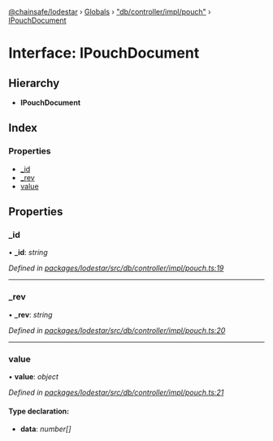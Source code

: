 [@chainsafe/lodestar](../README.md) › [Globals](../globals.md) › ["db/controller/impl/pouch"](../modules/_db_controller_impl_pouch_.md) › [IPouchDocument](_db_controller_impl_pouch_.ipouchdocument.md)

# Interface: IPouchDocument

## Hierarchy

* **IPouchDocument**

## Index

### Properties

* [_id](_db_controller_impl_pouch_.ipouchdocument.md#_id)
* [_rev](_db_controller_impl_pouch_.ipouchdocument.md#_rev)
* [value](_db_controller_impl_pouch_.ipouchdocument.md#value)

## Properties

###  _id

• **_id**: *string*

*Defined in [packages/lodestar/src/db/controller/impl/pouch.ts:19](https://github.com/ChainSafe/lodestar/blob/b6353573c/packages/lodestar/src/db/controller/impl/pouch.ts#L19)*

___

###  _rev

• **_rev**: *string*

*Defined in [packages/lodestar/src/db/controller/impl/pouch.ts:20](https://github.com/ChainSafe/lodestar/blob/b6353573c/packages/lodestar/src/db/controller/impl/pouch.ts#L20)*

___

###  value

• **value**: *object*

*Defined in [packages/lodestar/src/db/controller/impl/pouch.ts:21](https://github.com/ChainSafe/lodestar/blob/b6353573c/packages/lodestar/src/db/controller/impl/pouch.ts#L21)*

#### Type declaration:

* **data**: *number[]*
